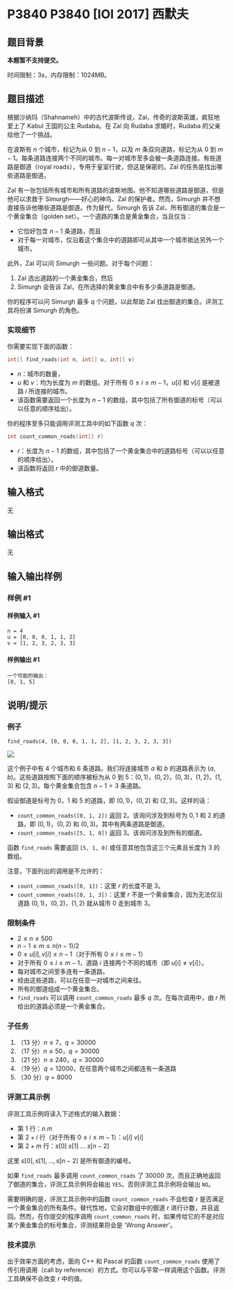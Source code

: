 # P3840 P3840 [IOI 2017] 西默夫

## 题目背景

**本题暂不支持提交。**

时间限制：3s，内存限制：1024MB。

## 题目描述

根据沙纳玛（Shahnameh）中的古代波斯传说，Zal，传奇的波斯英雄，疯狂地爱上了 Kabul 王国的公主 Rudaba。在 Zal 向 Rudaba 求婚时，Rudaba 的父亲给他了一个挑战。

在波斯有 $n$ 个城市，标记为从 $0$ 到 $n - 1$，以及 $m$ 条双向道路，标记为从 $0$ 到 $m - 1$。每条道路连接两个不同的城市。每一对城市至多会被一条道路连接。有些道路是御道（royal roads），专用于皇室行驶，但这是保密的。Zal 的任务是找出哪些道路是御道。

Zal 有一张包括所有城市和所有道路的波斯地图。他不知道哪些道路是御道，但是他可以求救于 Simurgh——好心的神鸟、Zal 的保护者。然而，Simurgh 并不想直接告诉他哪些道路是御道。作为替代，Simurgh 告诉 Zal，所有御道的集合是一个黄金集合（golden set）。一个道路的集合是黄金集合，当且仅当：

- 它恰好包含 $n - 1$ 条道路，而且
- 对于每一对城市，仅沿着这个集合中的道路即可从其中一个城市抵达另外一个城市。

此外，Zal 可以问 Simurgh 一些问题。对于每个问题：

1. Zal 选出道路的一个黄金集合，然后
2. Simurgh 会告诉 Zal，在所选择的黄金集合中有多少条道路是御道。

你的程序可以问 Simurgh 最多 $q$ 个问题，以此帮助 Zal 找出御道的集合。评测工具将扮演 Simurgh 的角色。

### 实现细节

你需要实现下面的函数：

```cpp
int[] find_roads(int n, int[] u, int[] v)
```

- $n$：城市的数量，
- $u$ 和 $v$：均为长度为 $m$ 的数组。对于所有 $0 \le i \le m - 1$，$u[i]$ 和 $v[i]$ 是被道路 $i$ 所连接的城市。
- 该函数需要返回一个长度为 $n - 1$ 的数组，其中包括了所有御道的标号（可以以任意的顺序给出）。

你的程序至多只能调用评测工具中的如下函数 $q$ 次：

```cpp
int count_common_roads(int[] r)
```

- $r$：长度为 $n - 1$ 的数组，其中包括了一个黄金集合中的道路标号（可以以任意的顺序给出）。
- 该函数将返回 $r$ 中的御道数量。

## 输入格式

无

## 输出格式

无

## 输入输出样例

### 样例 #1

#### 样例输入 #1

```
n = 4
u = [0, 0, 0, 1, 1, 2]
v = [1, 2, 3, 2, 3, 3]
```

#### 样例输出 #1

```
一个可能的输出：
[0, 1, 5]
```

## 说明/提示

### 例子

```
find_roads(4, [0, 0, 0, 1, 1, 2], [1, 2, 3, 2, 3, 3])
```

![](https://cdn.luogu.com.cn/upload/image_hosting/yal4gyvl.png)

这个例子中有 $4$ 个城市和 $6$ 条道路。我们将连接城市 $a$ 和 $b$ 的道路表示为 $(a, b)$。这些道路按照下面的顺序被标为从 $0$ 到 $5$：$(0, 1)$，$(0, 2)$，$(0, 3)$，$(1, 2)$，$(1, 3)$ 和 $(2, 3)$。每个黄金集合包含 $n - 1 = 3$ 条道路。

假设御道是标号为 $0$，$1$ 和 $5$ 的道路，即 $(0, 1)$，$(0, 2)$ 和 $(2,3)$。这样的话：

- `count_common_roads([0, 1, 2])` 返回 $2$。该询问涉及到标号为 $0, 1$ 和 $2$ 的道路，即 $(0, 1)$，$(0, 2)$ 和 $(0, 3)$。其中有两条道路是御道。
- `count_common_roads([5, 1, 0])` 返回 $3$。该询问涉及到所有的御道。

函数 `find_roads` 需要返回 `[5, 1, 0]` 或任意其他包含这三个元素且长度为 $3$ 的数组。

注意，下面列出的调用是不允许的：

- `count_common_roads([0, 1])`：这里 $r$ 的长度不是 $3$。
- `count_common_roads([0, 1, 3])`：这里 $r$ 不是一个黄金集合，因为无法仅沿道路 $(0, 1)$，$(0, 2)$，$(1, 2)$ 就从城市 $0$ 走到城市 $3$。

### 限制条件

- $2 \le n \le 500$
- $n - 1 \le m \le n(n - 1) / 2$
- $0 \le u[i],v[i] \le n - 1$（对于所有 $0 \le i \le m - 1$）
- 对于所有 $0 \le i \le m - 1$，道路 $i$ 连接两个不同的城市（即 $u[i] \neq v[i]$）。
- 每对城市之间至多连有一条道路。
- 经由这些道路，可以在任意一对城市之间来往。
- 所有的御道组成一个黄金集合。
- `find_roads` 可以调用 `count_common_roads` 最多 $q$ 次。在每次调用中，由 $r$ 所给出的道路必须是一个黄金集合。


### 子任务

1. （13 分）$n \le 7$，$q = 30000$
2. （17 分）$n \le 50$，$q = 30000$
3. （21 分）$n \le 240$，$q = 30000$
4. （19 分）$q = 12000$，在任意两个城市之间都连有一条道路
5. （30 分）$q = 8000$

### 评测工具示例

评测工具示例将读入下述格式的输入数据：

- 第 $1$ 行：$n\ m$
- 第 $2 + i$ 行（对于所有 $0 \le i \le m - 1$）：$u[i]\ v[i]$
- 第 $2 + m$ 行：$s[0]\ s[1]\ \dots\ s[n - 2]$

这里 $s[0], s[1], \dots, s[n - 2]$ 是所有御道的编号。

如果 `find_roads` 最多调用 `count_common_roads` 了 $30000$ 次，而且正确地返回了御道的集合，评测工具示例将会输出 `YES`。否则评测工具示例将会输出 `NO`。

需要明确的是，评测工具示例中的函数 `count_common_roads` 不会检查 $r$ 是否满足一个黄金集合的所有条件。替代性地，它会对数组中的御道 $r$ 进行计数，并且返回。然而，在你提交的程序调用 `count_common_roads` 时，如果传给它的不是对应某个黄金集合的标号集合，评测结果将会是 'Wrong Answer'。

### 技术提示

出于效率方面的考虑，面向 C++ 和 Pascal 的函数 `count_common_roads` 使用了传引用调用（call by
reference）的方式。你可以与平常一样调用这个函数。评测工具确保不会改变 $r$ 中的值。
